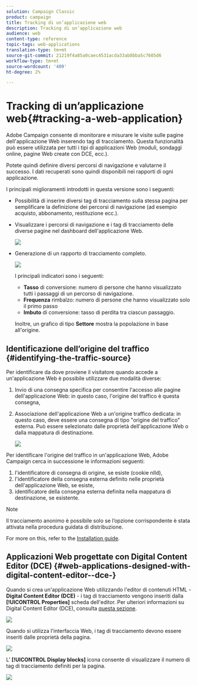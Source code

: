 ```yaml
---
solution: Campaign Classic
product: campaign
title: Tracking di un’applicazione web
description: Tracking di un’applicazione web
audience: web
content-type: reference
topic-tags: web-applications
translation-type: tm+mt
source-git-commit: 21219f4a85a0caec4531acda33ab8bba5c7605d6
workflow-type: tm+mt
source-wordcount: '409'
ht-degree: 2%

---
```



# Tracking di un’applicazione web{#tracking-a-web-application}

 Adobe Campaign consente di monitorare e misurare le visite sulle pagine dell&#39;applicazione Web inserendo tag di tracciamento. Questa funzionalità può essere utilizzata per tutti i tipi di applicazioni Web (moduli, sondaggi online, pagine Web create con DCE, ecc.).

Potete quindi definire diversi percorsi di navigazione e valutarne il successo. I dati recuperati sono quindi disponibili nei rapporti di ogni applicazione.

I principali miglioramenti introdotti in questa versione sono i seguenti:

* Possibilità di inserire diversi tag di tracciamento sulla stessa pagina per semplificare la definizione dei percorsi di navigazione (ad esempio acquisto, abbonamento, restituzione ecc.).
* Visualizzare i percorsi di navigazione e i tag di tracciamento delle diverse pagine nel dashboard dell&#39;applicazione Web.

   ![](assets/trackers_1.png)

* Generazione di un rapporto di tracciamento completo.

   ![](assets/trackers_5.png)

   I principali indicatori sono i seguenti:

   * **Tasso** di conversione: numero di persone che hanno visualizzato tutti i passaggi di un percorso di navigazione.
   * **Frequenza** rimbalzo: numero di persone che hanno visualizzato solo il primo passo
   * **Imbuto** di conversione: tasso di perdita tra ciascun passaggio.

   Inoltre, un grafico di tipo **Settore** mostra la popolazione in base all&#39;origine.

## Identificazione dell’origine del traffico {#identifying-the-traffic-source}

Per identificare da dove proviene il visitatore quando accede a un&#39;applicazione Web è possibile utilizzare due modalità diverse:

1. Invio di una consegna specifica per consentire l&#39;accesso alle pagine dell&#39;applicazione Web: in questo caso, l&#39;origine del traffico è questa consegna,
1. Associazione dell&#39;applicazione Web a un&#39;origine traffico dedicata: in questo caso, deve essere una consegna di tipo &quot;origine del traffico&quot; esterna. Può essere selezionato dalle proprietà dell&#39;applicazione Web o dalla mappatura di destinazione.

   ![](assets/trackers_6.png)

Per identificare l&#39;origine del traffico in un&#39;applicazione Web,  Adobe Campaign cerca in successione le informazioni seguenti:

1. l&#39;identificatore di consegna di origine, se esiste (cookie nlId),
1. l&#39;identificatore della consegna esterna definito nelle proprietà dell&#39;applicazione Web, se esiste,
1. identificatore della consegna esterna definita nella mappatura di destinazione, se esistente.

>[!NOTE]
>
>Il tracciamento anonimo è possibile solo se l’opzione corrispondente è stata attivata nella procedura guidata di distribuzione.
>
>For more on this, refer to the [Installation guide](../../installation/using/deploying-an-instance.md).

## Applicazioni Web progettate con Digital Content Editor (DCE) {#web-applications-designed-with-digital-content-editor--dce-}

Quando si crea un&#39;applicazione Web utilizzando l&#39;editor di contenuti HTML - **Digital Content Editor (DCE)** - i tag di tracciamento vengono inseriti dalla **[!UICONTROL Properties]** scheda dell&#39;editor. Per ulteriori informazioni su Digital Content Editor (DCE), consulta [questa sezione](../../web/using/about-campaign-html-editor.md).

![](assets/trackers_2.png)

Quando si utilizza l&#39;interfaccia Web, i tag di tracciamento devono essere inseriti dalle proprietà della pagina.

![](assets/trackers_3.png)

L’ **[!UICONTROL Display blocks]** icona consente di visualizzare il numero di tag di tracciamento definiti per la pagina.

![](assets/trackers_4.png)

